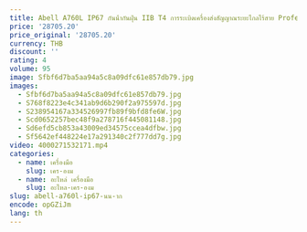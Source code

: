 ```yaml
---
title: Abell A760L IP67 กันน้ํากันฝุ่น IIB T4 การระเบิดเครื่องส่งสัญญาณระยะไกลไร้สาย Professional Walkie Talkie
price: '28705.20'
price_original: '28705.20'
currency: THB
discount: ''
rating: 4
volume: 95
image: Sfbf6d7ba5aa94a5c8a09dfc61e857db79.jpg
images:
  - Sfbf6d7ba5aa94a5c8a09dfc61e857db79.jpg
  - S768f8223e4c341ab9d6b290f2a975597d.jpg
  - S238954167a334526997fb89f9bfd8fe6W.jpg
  - Scd0652257bec48f9a278716f445081148.jpg
  - Sd6efd5cb853a43009ed34575ccea4dfbw.jpg
  - Sf5642ef448224e17a291340c2f777dd7g.jpg
video: 4000271532171.mp4
categories:
  - name: เครื่องมือ
    slug: เคร-องม
  - name: อะไหล่ เครื่องมือ
    slug: อะไหล-เคร-องม
slug: abell-a760l-ip67-นน-าก
encode: opGZiJm
lang: th
---
```

  